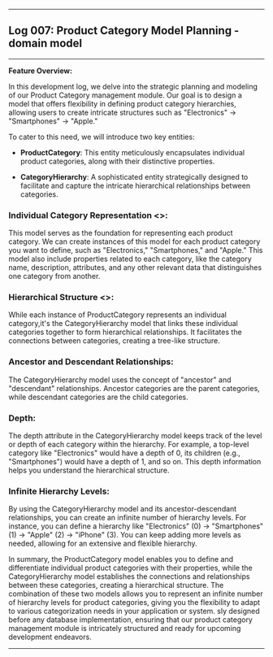 ------------------------------------------------
## Log 007: Product Category Model Planning - domain model
------------------------------------------------

**Feature Overview:**

In this development log, we delve into the strategic planning and modeling of our Product Category management module. 
Our goal is to design a model that offers flexibility in defining product category hierarchies, 
allowing users to create intricate structures such as "Electronics" -> "Smartphones" -> "Apple."

To cater to this need, we will introduce two key entities:

- **ProductCategory**: This entity meticulously encapsulates individual product categories, along with their distinctive properties.

- **CategoryHierarchy**: A sophisticated entity strategically designed to facilitate and capture the intricate hierarchical relationships between categories.

### Individual Category Representation <<ProductCategory>>:

This model serves as the foundation for representing each product category. 
We can create instances of this model for each product category you want to define, such as "Electronics," "Smartphones," and "Apple."
This model also include properties related to each category, 
like the category name, description, attributes, and any other relevant data that distinguishes one category from another.


### Hierarchical Structure <<CategoryHierarchy>>:

While each instance of ProductCategory represents an individual category,it's the CategoryHierarchy model that links these individual categories together to form hierarchical relationships.
It facilitates the connections between categories, creating a tree-like structure.

### Ancestor and Descendant Relationships:

The CategoryHierarchy model uses the concept of "ancestor" and "descendant" relationships. 
Ancestor categories are the parent categories, while descendant categories are the child categories.

### Depth:

The depth attribute in the CategoryHierarchy model keeps track of the level or depth of each category within the hierarchy.
For example, a top-level category like "Electronics" would have a depth of 0, its children (e.g., "Smartphones") would have a depth of 1, and so on. 
This depth information helps you understand the hierarchical structure.

### Infinite Hierarchy Levels:

By using the CategoryHierarchy model and its ancestor-descendant relationships, you can create an infinite number of hierarchy levels. 
For instance, you can define a hierarchy like "Electronics" (0) -> "Smartphones" (1) -> "Apple" (2) -> "iPhone" (3). 
You can keep adding more levels as needed, allowing for an extensive and flexible hierarchy.

In summary, the ProductCategory model enables you to define and differentiate individual product categories with their properties, while the CategoryHierarchy model establishes the connections and relationships between these categories, creating a hierarchical structure. The combination of these two models allows you to represent an infinite number of hierarchy levels for product categories, giving you the flexibility to adapt to various categorization needs in your application or system.
sly designed before any database implementation, ensuring that our product category management module is intricately structured and ready for upcoming development endeavors.

---
